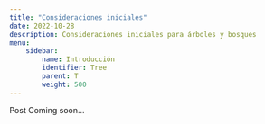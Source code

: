 ```yaml
---
title: "Consideraciones iniciales"
date: 2022-10-28
description: Consideraciones iniciales para árboles y bosques
menu:
    sidebar:
        name: Introducción
        identifier: Tree
        parent: T
        weight: 500
---
```


Post Coming soon...